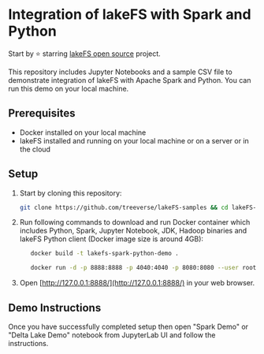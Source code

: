 # Integration of lakeFS with Spark and Python

Start by ⭐️ starring [lakeFS open source](https://go.lakefs.io/oreilly-course) project.

This repository includes Jupyter Notebooks and a sample CSV file to demonstrate integration of lakeFS with Apache Spark and Python. You can run this demo on your local machine.

## Prerequisites
* Docker installed on your local machine
* lakeFS installed and running on your local machine or on a server or in the cloud

## Setup

1. Start by cloning this repository:

   ```bash
   git clone https://github.com/treeverse/lakeFS-samples && cd lakeFS-samples/03-apache-spark-python-demo
   ```

2. Run following commands to download and run Docker container which includes Python, Spark, Jupyter Notebook, JDK, Hadoop binaries and lakeFS Python client (Docker image size is around 4GB):

   ```bash
      docker build -t lakefs-spark-python-demo .

      docker run -d -p 8888:8888 -p 4040:4040 -p 8080:8080 --user root -e GRANT_SUDO=yes -v $PWD:/home/jovyan -v $PWD/jupyter_notebook_config.py:/home/jovyan/.jupyter/jupyter_notebook_config.py --name lakefs-spark-python-demo lakefs-spark-python-demo
   ```

3. Open [http://127.0.0.1:8888/](http://127.0.0.1:8888/) in your web browser.

## Demo Instructions

Once you have successfully completed setup then open "Spark Demo" or "Delta Lake Demo" notebook from JupyterLab UI and follow the instructions.

